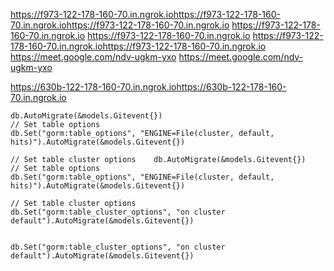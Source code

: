 https://f973-122-178-160-70.in.ngrok.iohttps://f973-122-178-160-70.in.ngrok.iohttps://f973-122-178-160-70.in.ngrok.io
https://f973-122-178-160-70.in.ngrok.io
https://f973-122-178-160-70.in.ngrok.io
https://f973-122-178-160-70.in.ngrok.iohttps://f973-122-178-160-70.in.ngrok.io
https://meet.google.com/ndv-ugkm-yxo
https://meet.google.com/ndv-ugkm-yxo

https://630b-122-178-160-70.in.ngrok.iohttps://630b-122-178-160-70.in.ngrok.io

    db.AutoMigrate(&models.Gitevent{})
    // Set table options
    db.Set("gorm:table_options", "ENGINE=File(cluster, default, hits)").AutoMigrate(&models.Gitevent{})

    // Set table cluster options	db.AutoMigrate(&models.Gitevent{})
    // Set table options
    db.Set("gorm:table_options", "ENGINE=File(cluster, default, hits)").AutoMigrate(&models.Gitevent{})

    // Set table cluster options
    db.Set("gorm:table_cluster_options", "on cluster default").AutoMigrate(&models.Gitevent{})


    db.Set("gorm:table_cluster_options", "on cluster default").AutoMigrate(&models.Gitevent{})
